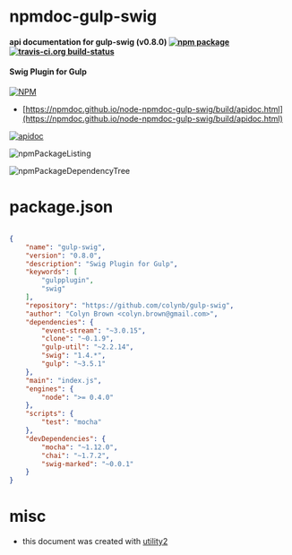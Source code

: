 # npmdoc-gulp-swig

#### api documentation for  gulp-swig (v0.8.0)  [![npm package](https://img.shields.io/npm/v/npmdoc-gulp-swig.svg?style=flat-square)](https://www.npmjs.org/package/npmdoc-gulp-swig) [![travis-ci.org build-status](https://api.travis-ci.org/npmdoc/node-npmdoc-gulp-swig.svg)](https://travis-ci.org/npmdoc/node-npmdoc-gulp-swig)

#### Swig Plugin for Gulp

[![NPM](https://nodei.co/npm/gulp-swig.png?downloads=true&downloadRank=true&stars=true)](https://www.npmjs.com/package/gulp-swig)

- [https://npmdoc.github.io/node-npmdoc-gulp-swig/build/apidoc.html](https://npmdoc.github.io/node-npmdoc-gulp-swig/build/apidoc.html)

[![apidoc](https://npmdoc.github.io/node-npmdoc-gulp-swig/build/screenCapture.buildCi.browser.%252Ftmp%252Fbuild%252Fapidoc.html.png)](https://npmdoc.github.io/node-npmdoc-gulp-swig/build/apidoc.html)

![npmPackageListing](https://npmdoc.github.io/node-npmdoc-gulp-swig/build/screenCapture.npmPackageListing.svg)

![npmPackageDependencyTree](https://npmdoc.github.io/node-npmdoc-gulp-swig/build/screenCapture.npmPackageDependencyTree.svg)



# package.json

```json

{
    "name": "gulp-swig",
    "version": "0.8.0",
    "description": "Swig Plugin for Gulp",
    "keywords": [
        "gulpplugin",
        "swig"
    ],
    "repository": "https://github.com/colynb/gulp-swig",
    "author": "Colyn Brown <colyn.brown@gmail.com>",
    "dependencies": {
        "event-stream": "~3.0.15",
        "clone": "~0.1.9",
        "gulp-util": "~2.2.14",
        "swig": "1.4.*",
        "gulp": "~3.5.1"
    },
    "main": "index.js",
    "engines": {
        "node": ">= 0.4.0"
    },
    "scripts": {
        "test": "mocha"
    },
    "devDependencies": {
        "mocha": "~1.12.0",
        "chai": "~1.7.2",
        "swig-marked": "~0.0.1"
    }
}
```



# misc
- this document was created with [utility2](https://github.com/kaizhu256/node-utility2)
